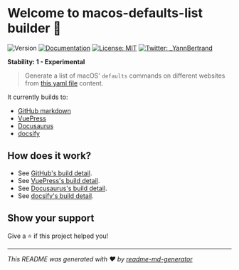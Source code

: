 # Welcome to macos-defaults-list builder 👋
![Version](https://img.shields.io/badge/version-0.0.1-blue.svg?cacheSeconds=2592000)
[![Documentation](https://img.shields.io/badge/documentation-yes-brightgreen.svg)](https://github.com/yannbertrand/macos-defaults-list/tree/master)
[![License: MIT](https://img.shields.io/badge/License-MIT-yellow.svg)](#)
[![Twitter: \_YannBertrand](https://img.shields.io/twitter/follow/\_YannBertrand.svg?style=social)](https://twitter.com/\_YannBertrand)

**Stability: 1 - Experimental**

> Generate a list of macOS' `defaults` commands on different websites from [this yaml file](./defaults.yml) content.

It currently builds to:
- [GitHub markdown](https://github.com/yannbertrand/macos-defaults-list/tree/current)
- [VuePress](https://macos-defaults-list-vuepress.netlify.com/)
- [Docusaurus](https://macos-defaults-list-docusaurus.netlify.com/docs/)
- [docsify](https://macos-defaults-list-docsify.netlify.com/)

## How does it work?
- See [GitHub's build detail](./build/github/#readme).
- See [VuePress's build detail](./build/vuepress/#readme).
- See [Docusaurus's build detail](./build/docusaurus/#readme).
- See [docsify's build detail](./build/docsify/#readme).

## Show your support
Give a ⭐️ if this project helped you!

***
_This README was generated with ❤️ by [readme-md-generator](https://github.com/kefranabg/readme-md-generator)_